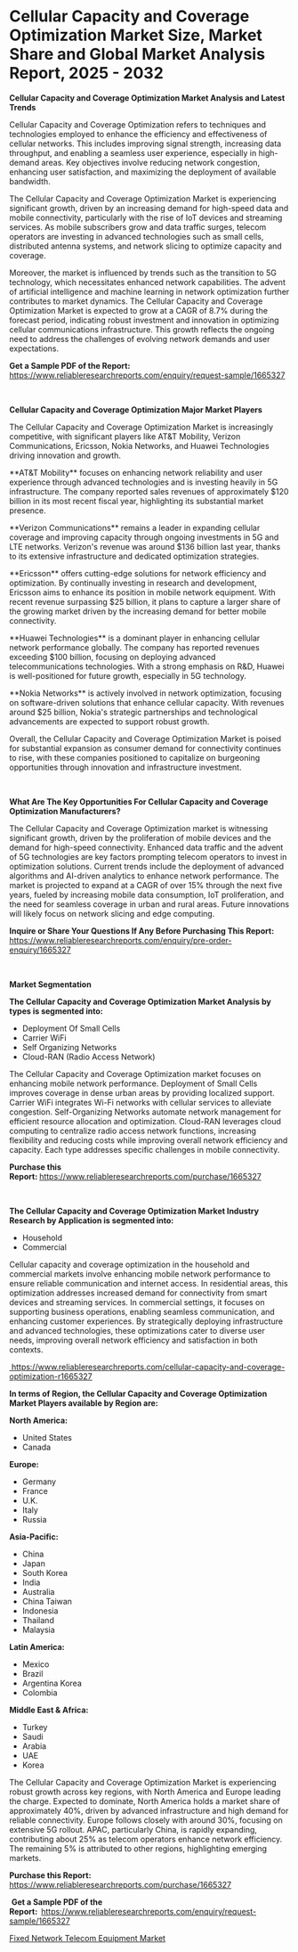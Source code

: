 <p><h1>Cellular Capacity and Coverage Optimization Market Size, Market Share and Global Market Analysis Report, 2025 - 2032</h1></p><p><strong>Cellular Capacity and Coverage Optimization Market Analysis and Latest Trends</strong></p>
<p><p>Cellular Capacity and Coverage Optimization refers to techniques and technologies employed to enhance the efficiency and effectiveness of cellular networks. This includes improving signal strength, increasing data throughput, and enabling a seamless user experience, especially in high-demand areas. Key objectives involve reducing network congestion, enhancing user satisfaction, and maximizing the deployment of available bandwidth.</p><p>The Cellular Capacity and Coverage Optimization Market is experiencing significant growth, driven by an increasing demand for high-speed data and mobile connectivity, particularly with the rise of IoT devices and streaming services. As mobile subscribers grow and data traffic surges, telecom operators are investing in advanced technologies such as small cells, distributed antenna systems, and network slicing to optimize capacity and coverage.</p><p>Moreover, the market is influenced by trends such as the transition to 5G technology, which necessitates enhanced network capabilities. The advent of artificial intelligence and machine learning in network optimization further contributes to market dynamics. The Cellular Capacity and Coverage Optimization Market is expected to grow at a CAGR of 8.7% during the forecast period, indicating robust investment and innovation in optimizing cellular communications infrastructure. This growth reflects the ongoing need to address the challenges of evolving network demands and user expectations.</p></p>
<p><strong>Get a Sample PDF of the Report:&nbsp;</strong> <a href="https://www.reliableresearchreports.com/enquiry/request-sample/1665327?utm_campaign=3108&utm_medium=2&utm_source=Github&utm_content=ia&utm_term=08042025&utm_id=cellular-capacity-and-coverage-optimization">https://www.reliableresearchreports.com/enquiry/request-sample/1665327</a></p>
<p>&nbsp;</p>
<p><strong>Cellular Capacity and Coverage Optimization Major Market Players</strong></p>
<p><p>The Cellular Capacity and Coverage Optimization Market is increasingly competitive, with significant players like AT&T Mobility, Verizon Communications, Ericsson, Nokia Networks, and Huawei Technologies driving innovation and growth. </p><p>**AT&T Mobility** focuses on enhancing network reliability and user experience through advanced technologies and is investing heavily in 5G infrastructure. The company reported sales revenues of approximately $120 billion in its most recent fiscal year, highlighting its substantial market presence.</p><p>**Verizon Communications** remains a leader in expanding cellular coverage and improving capacity through ongoing investments in 5G and LTE networks. Verizon's revenue was around $136 billion last year, thanks to its extensive infrastructure and dedicated optimization strategies.</p><p>**Ericsson** offers cutting-edge solutions for network efficiency and optimization. By continually investing in research and development, Ericsson aims to enhance its position in mobile network equipment. With recent revenue surpassing $25 billion, it plans to capture a larger share of the growing market driven by the increasing demand for better mobile connectivity.</p><p>**Huawei Technologies** is a dominant player in enhancing cellular network performance globally. The company has reported revenues exceeding $100 billion, focusing on deploying advanced telecommunications technologies. With a strong emphasis on R&D, Huawei is well-positioned for future growth, especially in 5G technology.</p><p>**Nokia Networks** is actively involved in network optimization, focusing on software-driven solutions that enhance cellular capacity. With revenues around $25 billion, Nokia's strategic partnerships and technological advancements are expected to support robust growth.</p><p>Overall, the Cellular Capacity and Coverage Optimization Market is poised for substantial expansion as consumer demand for connectivity continues to rise, with these companies positioned to capitalize on burgeoning opportunities through innovation and infrastructure investment.</p></p>
<p>&nbsp;</p>
<p><strong>What Are The Key Opportunities For Cellular Capacity and Coverage Optimization Manufacturers?</strong></p>
<p><p>The Cellular Capacity and Coverage Optimization market is witnessing significant growth, driven by the proliferation of mobile devices and the demand for high-speed connectivity. Enhanced data traffic and the advent of 5G technologies are key factors prompting telecom operators to invest in optimization solutions. Current trends include the deployment of advanced algorithms and AI-driven analytics to enhance network performance. The market is projected to expand at a CAGR of over 15% through the next five years, fueled by increasing mobile data consumption, IoT proliferation, and the need for seamless coverage in urban and rural areas. Future innovations will likely focus on network slicing and edge computing.</p></p>
<p><strong>Inquire or Share Your Questions If Any Before Purchasing This Report:</strong> <a href="https://www.reliableresearchreports.com/enquiry/pre-order-enquiry/1665327?utm_campaign=3108&utm_medium=2&utm_source=Github&utm_content=ia&utm_term=08042025&utm_id=cellular-capacity-and-coverage-optimization">https://www.reliableresearchreports.com/enquiry/pre-order-enquiry/1665327</a></p>
<p>&nbsp;</p>
<p><strong>Market Segmentation</strong></p>
<p><strong>The Cellular Capacity and Coverage Optimization Market Analysis by types is segmented into:</strong></p>
<p><ul><li>Deployment Of Small Cells</li><li>Carrier WiFi</li><li>Self Organizing Networks</li><li>Cloud-RAN (Radio Access Network)</li></ul></p>
<p><p>The Cellular Capacity and Coverage Optimization market focuses on enhancing mobile network performance. Deployment of Small Cells improves coverage in dense urban areas by providing localized support. Carrier WiFi integrates Wi-Fi networks with cellular services to alleviate congestion. Self-Organizing Networks automate network management for efficient resource allocation and optimization. Cloud-RAN leverages cloud computing to centralize radio access network functions, increasing flexibility and reducing costs while improving overall network efficiency and capacity. Each type addresses specific challenges in mobile connectivity.</p></p>
<p><strong>Purchase this Report:&nbsp;</strong><a href="https://www.reliableresearchreports.com/purchase/1665327?utm_campaign=3108&utm_medium=2&utm_source=Github&utm_content=ia&utm_term=08042025&utm_id=cellular-capacity-and-coverage-optimization">https://www.reliableresearchreports.com/purchase/1665327</a></p>
<p>&nbsp;</p>
<p><strong>The Cellular Capacity and Coverage Optimization Market Industry Research by Application is segmented into:</strong></p>
<p><ul><li>Household</li><li>Commercial</li></ul></p>
<p><p>Cellular capacity and coverage optimization in the household and commercial markets involve enhancing mobile network performance to ensure reliable communication and internet access. In residential areas, this optimization addresses increased demand for connectivity from smart devices and streaming services. In commercial settings, it focuses on supporting business operations, enabling seamless communication, and enhancing customer experiences. By strategically deploying infrastructure and advanced technologies, these optimizations cater to diverse user needs, improving overall network efficiency and satisfaction in both contexts.</p></p>
<p><a href="https://www.reliableresearchreports.com/cellular-capacity-and-coverage-optimization-r1665327?utm_campaign=3108&utm_medium=2&utm_source=Github&utm_content=ia&utm_term=08042025&utm_id=cellular-capacity-and-coverage-optimization">&nbsp;https://www.reliableresearchreports.com/cellular-capacity-and-coverage-optimization-r1665327</a></p>
<p><strong>In terms of Region, the Cellular Capacity and Coverage Optimization Market Players available by Region are:</strong></p>
<p>
    <p> <strong> North America: </strong>
        <ul>
            <li>United States</li>
            <li>Canada</li>
        </ul>
        </p> 
    <p> <strong> Europe: </strong>
        <ul>
            <li>Germany</li>
            <li>France</li>
            <li>U.K.</li>
            <li>Italy</li>
            <li>Russia</li>
        </ul>
        </p> 
    <p> <strong> Asia-Pacific: </strong>
        <ul>
            <li>China</li>
            <li>Japan</li>
            <li>South Korea</li>
            <li>India</li>
            <li>Australia</li>
            <li>China Taiwan</li>
            <li>Indonesia</li>
            <li>Thailand</li>
            <li>Malaysia</li>
        </ul>
        </p> 
    <p> <strong> Latin America: </strong>
        <ul>
            <li>Mexico</li>
            <li>Brazil</li>
            <li>Argentina Korea</li>
            <li>Colombia</li>
        </ul>
        </p> 
    <p> <strong> Middle East & Africa: </strong>
        <ul>
            <li>Turkey</li>
            <li>Saudi</li>
            <li>Arabia</li>
            <li>UAE</li>
            <li>Korea</li>
        </ul>
    </p>
    </p>
<p><p>The Cellular Capacity and Coverage Optimization Market is experiencing robust growth across key regions, with North America and Europe leading the charge. Expected to dominate, North America holds a market share of approximately 40%, driven by advanced infrastructure and high demand for reliable connectivity. Europe follows closely with around 30%, focusing on extensive 5G rollout. APAC, particularly China, is rapidly expanding, contributing about 25% as telecom operators enhance network efficiency. The remaining 5% is attributed to other regions, highlighting emerging markets.</p></p>
<p><strong>Purchase this Report: </strong><a href="https://www.reliableresearchreports.com/purchase/1665327?utm_campaign=3108&utm_medium=2&utm_source=Github&utm_content=ia&utm_term=08042025&utm_id=cellular-capacity-and-coverage-optimization">https://www.reliableresearchreports.com/purchase/1665327</a></p>
<p>&nbsp;<strong>Get a Sample PDF of the Report:&nbsp;&nbsp;</strong><a href="https://www.reliableresearchreports.com/enquiry/request-sample/1665327?utm_campaign=3108&utm_medium=2&utm_source=Github&utm_content=ia&utm_term=08042025&utm_id=cellular-capacity-and-coverage-optimization">https://www.reliableresearchreports.com/enquiry/request-sample/1665327</a></p>
<p><strong></strong></p>
<p><p><a href="https://github.com/kaloyhboosh/Market-Research-Report-List-1/blob/main/fixed-network-telecom-equipment-market.md?utm_campaign=3108&utm_medium=2&utm_source=Github&utm_content=ia&utm_term=08042025&utm_id=cellular-capacity-and-coverage-optimization">Fixed Network Telecom Equipment Market</a></p></p>